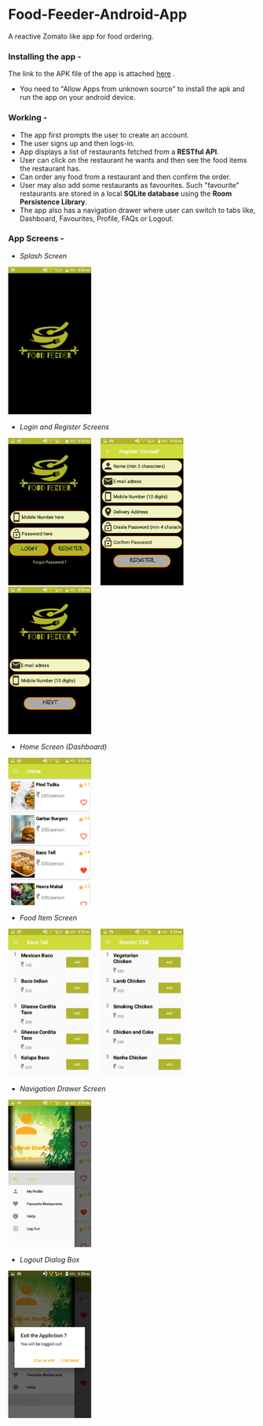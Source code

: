 # Food-Feeder-Android-App
A reactive Zomato like app for food ordering.

### Installing the app - 
The link to the APK file of the app is attached [here](https://drive.google.com/file/d/1n0jmFcy-9wM4fWgkFPx2PsWMMgP7P-wd/view?usp=sharing) .
* You need to "Allow Apps from unknown source" to install the apk and run the app on your android device.

### Working - 
* The app first prompts the user to create an account.
* The user signs up and then logs-in.
* App displays a list of restaurants fetched from a **RESTful API**.
* User can click on the restaurant he wants and then see the food items the restaurant has.
* Can order any food from a restaurant and then confirm the order.
* User may also add some restaurants as favourites. Such "favourite" restaurants are stored in a local **SQLite database** using the **Room Persistence Library**.
* The app also has a navigation drawer where user can switch to tabs like, Dashboard, Favourites, Profile, FAQs or Logout.

### App Screens -
* *Splash Screen*
<img src="ScreenShots/s1.png" height="300">

* *Login and Register Screens*

<img src="ScreenShots/Screenshot_20200702-155344.png" height="300">&nbsp;&nbsp;&nbsp;&nbsp;&nbsp;<img src="ScreenShots/Screenshot_20200702-155348.png" height="300">&nbsp;&nbsp;&nbsp;&nbsp;&nbsp;<img src="ScreenShots/Screenshot_20200702-155354.png" height="300">

* *Home Screen (Dashboard)*

<img src="ScreenShots/Screenshot_20200702-155252.png" height="300">

* *Food Item Screen*

<img src="ScreenShots/Screenshot_20200702-155324.png" height="300">&nbsp;&nbsp;&nbsp;&nbsp;&nbsp;<img src="ScreenShots/Screenshot_20200702-155332.png" height="300">

* *Navigation Drawer Screen*

<img src="ScreenShots/Screenshot_20200702-155256.png" height="300">

* *Logout Dialog Box*

<img src="ScreenShots/Screenshot_20200702-155317.png" height="300">

